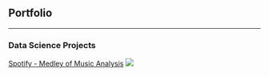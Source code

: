 ## Portfolio

---

### Data Science Projects

[Spotify - Medley of Music Analysis](/sample_page)
<img src="images/dummy_thumbnail.jpg?raw=true"/>




